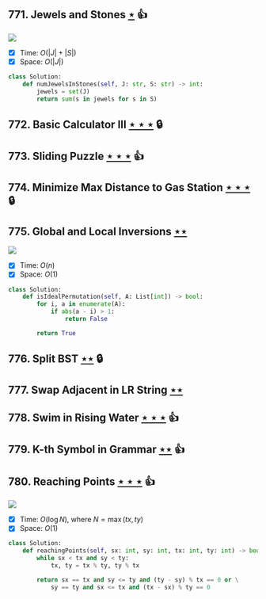 ## 771. Jewels and Stones [$\star$](https://leetcode.com/problems/jewels-and-stones) :thumbsup:

![](https://img.shields.io/badge/-Hash%20Table-7BA23F.svg?style=flat-square)

- [x] Time: $O(|J| + |S|)$
- [x] Space: $O(|J|)$

```python
class Solution:
    def numJewelsInStones(self, J: str, S: str) -> int:
        jewels = set(J)
        return sum(s in jewels for s in S)
```

## 772. Basic Calculator III [$\star\star\star$](https://leetcode.com/problems/basic-calculator-iii) 🔒

## 773. Sliding Puzzle [$\star\star\star$](https://leetcode.com/problems/sliding-puzzle) :thumbsup:

## 774. Minimize Max Distance to Gas Station [$\star\star\star$](https://leetcode.com/problems/minimize-max-distance-to-gas-station) 🔒

## 775. Global and Local Inversions [$\star\star$](https://leetcode.com/problems/global-and-local-inversions)

![](https://img.shields.io/badge/-Math-434343.svg?style=flat-square)

- [x] Time: $O(n)$
- [x] Space: $O(1)$

```python
class Solution:
    def isIdealPermutation(self, A: List[int]) -> bool:
        for i, a in enumerate(A):
            if abs(a - i) > 1:
                return False

        return True
```

## 776. Split BST [$\star\star$](https://leetcode.com/problems/split-bst) 🔒

## 777. Swap Adjacent in LR String [$\star\star$](https://leetcode.com/problems/swap-adjacent-in-lr-string)

## 778. Swim in Rising Water [$\star\star\star$](https://leetcode.com/problems/swim-in-rising-water) :thumbsup:

## 779. K-th Symbol in Grammar [$\star\star$](https://leetcode.com/problems/k-th-symbol-in-grammar) :thumbsup:

## 780. Reaching Points [$\star\star\star$](https://leetcode.com/problems/reaching-points) :thumbsup:

![](https://img.shields.io/badge/-Math-434343.svg?style=flat-square)

- [x] Time: $O(\log N)$, where $N = \max(tx, ty)$
- [x] Space: $O(1)$

```python
class Solution:
    def reachingPoints(self, sx: int, sy: int, tx: int, ty: int) -> bool:
        while sx < tx and sy < ty:
            tx, ty = tx % ty, ty % tx

        return sx == tx and sy <= ty and (ty - sy) % tx == 0 or \
            sy == ty and sx <= tx and (tx - sx) % ty == 0
```
